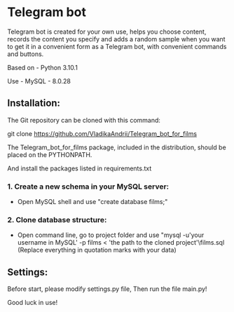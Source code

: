 # Telegram bot
Telegram bot is created for your own use, helps you choose content, records the content you specify and adds a random sample when you want to get it in a convenient form as a Telegram bot, with convenient commands and buttons.

Based on - Python 3.10.1

Use - MySQL - 8.0.28

## Installation:

The Git repository can be cloned with this command:

git clone https://github.com/VladikaAndrii/Telegram_bot_for_films

The Telegram_bot_for_films package, included in the distribution, should be placed on the PYTHONPATH.

And install the packages listed in requirements.txt

### 1. Create a new schema in your MySQL server:
- Open MySQL shell and use "create database films;"
### 2. Clone database structure: 
- Open command line, go to project folder and use "mysql -u'your username in MySQL' -p films < 'the path to the cloned project'\films.sql
(Replace everything in quotation marks with your data)

## Settings:

Before start, please modify settings.py file,  Then run the file main.py!

Good luck in use!
